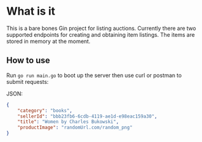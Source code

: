 # What is it

This is a bare bones Gin project for listing auctions. Currently there are two supported endpoints for creating and obtaining item listings. The items are stored in memory at the moment.

## How to use

Run `go run main.go` to boot up the server then use curl or postman to submit requests:

JSON:

```json
{
    "category": "books",
    "sellerId": "bbb23fb6-6cdb-4119-ae1d-e98eac159a30",
    "title": "Women by Charles Bukowski",
    "productImage": "randomUrl.com/random_png"
}
```